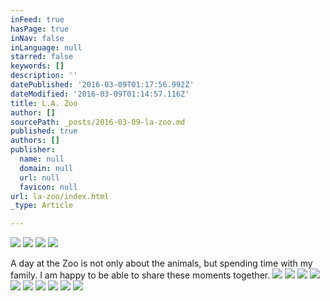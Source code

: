 ```yaml
---
inFeed: true
hasPage: true
inNav: false
inLanguage: null
starred: false
keywords: []
description: ''
datePublished: '2016-03-09T01:17:56.992Z'
dateModified: '2016-03-09T01:14:57.116Z'
title: L.A. Zoo
author: []
sourcePath: _posts/2016-03-09-la-zoo.md
published: true
authors: []
publisher:
  name: null
  domain: null
  url: null
  favicon: null
url: la-zoo/index.html
_type: Article

---
```

![](https://the-grid-user-content.s3-us-west-2.amazonaws.com/c4e87e92-15b2-4ee9-bc75-03377c00f34f.jpg)
![](https://the-grid-user-content.s3-us-west-2.amazonaws.com/fa5a1307-f29a-44ed-9415-065a14212951.jpg)
![](https://the-grid-user-content.s3-us-west-2.amazonaws.com/38ee7910-aee1-49d4-9725-859471edd4b5.jpg)
![](https://the-grid-user-content.s3-us-west-2.amazonaws.com/f8a9e633-e501-4421-ae9f-0fabc71aecb0.jpg)

A day at the Zoo is not only about the animals, but spending time with my family. I am happy to be able to share these moments together. ![](https://the-grid-user-content.s3-us-west-2.amazonaws.com/13ab7598-04e2-4a6f-882c-568757e00f22.jpg)
![](https://the-grid-user-content.s3-us-west-2.amazonaws.com/50ac86d7-b2c5-49b8-aada-b5ae861d2235.jpg)
![](https://the-grid-user-content.s3-us-west-2.amazonaws.com/6377662b-a7f9-4f6f-a717-2ecbe3ac6b48.jpg)
![](https://the-grid-user-content.s3-us-west-2.amazonaws.com/7822aa00-a002-479a-a477-f4abb924a941.jpg)
![](https://the-grid-user-content.s3-us-west-2.amazonaws.com/789396a4-1dec-47cc-85f3-0b2c7f240c9e.jpg)
![](https://the-grid-user-content.s3-us-west-2.amazonaws.com/c40fa7b1-26bc-413a-809d-d1ee8ff9e7d4.jpg)
![](https://the-grid-user-content.s3-us-west-2.amazonaws.com/660bcc36-248c-4d10-bb5f-c607d1911d89.jpg)
![](https://the-grid-user-content.s3-us-west-2.amazonaws.com/d2d27f79-c608-40b6-ade7-9b02690febb8.jpg)
![](https://the-grid-user-content.s3-us-west-2.amazonaws.com/3edd3ceb-4aac-447f-990e-7ee37e25f7f8.jpg)
![](https://the-grid-user-content.s3-us-west-2.amazonaws.com/e3f39943-f03a-42fa-8994-6eb30ad99d19.jpg)